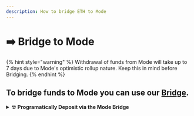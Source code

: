 ```yaml
---
description: How to bridge ETH to Mode
---
```


# ➡️ Bridge to Mode

{% hint style="warning" %}
Withdrawal of funds from Mode will take up to 7 days due to Mode's optimistic rollup nature. Keep this in mind before Bridging.
{% endhint %}

## **To bridge funds to Mode you can use our** [**Bridge**](https://app.mode.network/)**.** <a href="#metamask" id="metamask"></a>

<details>

<summary>☢️ <strong>Programatically Deposit via the Mode Bridge</strong> </summary>

Bridging to Mode Mainnet Programatically is for experienced users only:\
\
\- **Only send ETH from the Ethereum Mainnet network:** Sending ETH from any other network will also result in unrecoverable loss of assets.\
\
\- **Do not send from Centralized Exchanges:** The bridge sends the ETH to the address that sent the ETH. If you send from an exchange, you will lose your assets and they will be sent to the exchange's address in Mode Network resulting in unrecoverable loss.\
\
In order to bridge you just need to send ETH to the Bridge contract in the Ethereum Mainnet network and it will bridge the tokens to the Mode Mainnet network. Please note that this process might take up to 10 minutes to complete.\
\
This is the Mainnet Bridge address on Ethereum:\
\
&#x20;[0x735aDBbE72226BD52e818E7181953f42E3b0FF21](https://etherscan.io/address/0x735aDBbE72226BD52e818E7181953f42E3b0FF21)

</details>
